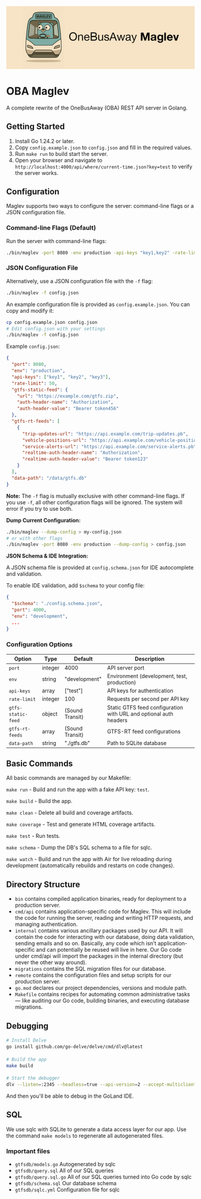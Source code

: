 <img src="marketing/maglev-header.png" alt="OneBusAway Maglev" width="600">

# OBA Maglev

A complete rewrite of the OneBusAway (OBA) REST API server in Golang.

## Getting Started

1. Install Go 1.24.2 or later.
2. Copy `config.example.json` to `config.json` and fill in the required values.
3. Run `make run` to build start the server.
4. Open your browser and navigate to `http://localhost:4000/api/where/current-time.json?key=test` to verify the server works.

## Configuration

Maglev supports two ways to configure the server: command-line flags or a JSON configuration file.

### Command-line Flags (Default)

Run the server with command-line flags:

```bash
./bin/maglev -port 8080 -env production -api-keys "key1,key2" -rate-limit 50
```

### JSON Configuration File

Alternatively, use a JSON configuration file with the `-f` flag:

```bash
./bin/maglev -f config.json
```

An example configuration file is provided as `config.example.json`. You can copy and modify it:

```bash
cp config.example.json config.json
# Edit config.json with your settings
./bin/maglev -f config.json
```

Example `config.json`:

```json
{
  "port": 8080,
  "env": "production",
  "api-keys": ["key1", "key2", "key3"],
  "rate-limit": 50,
  "gtfs-static-feed": {
    "url": "https://example.com/gtfs.zip",
    "auth-header-name": "Authorization",
    "auth-header-value": "Bearer token456"
  },
  "gtfs-rt-feeds": [
    {
      "trip-updates-url": "https://api.example.com/trip-updates.pb",
      "vehicle-positions-url": "https://api.example.com/vehicle-positions.pb",
      "service-alerts-url": "https://api.example.com/service-alerts.pb",
      "realtime-auth-header-name": "Authorization",
      "realtime-auth-header-value": "Bearer token123"
    }
  ],
  "data-path": "/data/gtfs.db"
}
```

**Note:** The `-f` flag is mutually exclusive with other command-line flags. If you use `-f`, all other configuration flags will be ignored. The system will error if you try to use both.

**Dump Current Configuration:**
```bash
./bin/maglev --dump-config > my-config.json
# or with other flags
./bin/maglev -port 8080 -env production --dump-config > config.json
```

**JSON Schema & IDE Integration:**

A JSON schema file is provided at `config.schema.json` for IDE autocomplete and validation.

To enable IDE validation, add `$schema` to your config file:
```json
{
  "$schema": "./config.schema.json",
  "port": 4000,
  "env": "development",
  ...
}
```

### Configuration Options

| Option | Type | Default | Description |
|--------|------|---------|-------------|
| `port` | integer | 4000 | API server port |
| `env` | string | "development" | Environment (development, test, production) |
| `api-keys` | array | ["test"] | API keys for authentication |
| `rate-limit` | integer | 100 | Requests per second per API key |
| `gtfs-static-feed` | object | (Sound Transit) | Static GTFS feed configuration with URL and optional auth headers |
| `gtfs-rt-feeds` | array | (Sound Transit) | GTFS-RT feed configurations |
| `data-path` | string | "./gtfs.db" | Path to SQLite database |

## Basic Commands

All basic commands are managed by our Makefile:

`make run` - Build and run the app with a fake API key: `test`.

`make build` - Build the app.

`make clean` - Delete all build and coverage artifacts.

`make coverage` - Test and generate HTML coverage artifacts.

`make test` - Run tests.

`make schema` - Dump the DB's SQL schema to a file for sqlc.

`make watch` - Build and run the app with Air for live reloading during development (automatically rebuilds and restarts on code changes).

## Directory Structure

* `bin` contains compiled application binaries, ready for deployment to a production server.
* `cmd/api` contains application-specific code for Maglev. This will include the code for running the server, reading and writing HTTP requests, and managing authentication.
* `internal` contains various ancillary packages used by our API. It will contain the code for interacting with our database, doing data validation, sending emails and so on. Basically, any code which isn’t application-specific and can potentially be reused will live in here. Our Go code under cmd/api will import the packages in the internal directory (but never the other way around).
* `migrations` contains the SQL migration files for our database.
* `remote` contains the configuration files and setup scripts for our production server.
* `go.mod` declares our project dependencies, versions and module path.
* `Makefile` contains recipes for automating common administrative tasks — like auditing our Go code, building binaries, and executing database migrations.

## Debugging

```bash
# Install Delve
go install github.com/go-delve/delve/cmd/dlv@latest

# Build the app
make build

# Start the debugger
dlv --listen=:2345 --headless=true --api-version=2 --accept-multiclient exec ./bin/maglev
```

And then you'll be able to debug in the GoLand IDE.

## SQL

We use sqlc with SQLite to generate a data access layer for our app.
Use the command `make models` to regenerate all autogenerated files.

### Important files

* `gtfsdb/models.go` Autogenerated by sqlc
* `gtfsdb/query.sql` All of our SQL queries
* `gtfsdb/query.sql.go` All of our SQL queries turned into Go code by sqlc
* `gtfsdb/schema.sql` Our database schema
* `gtfsdb/sqlc.yml` Configuration file for sqlc
